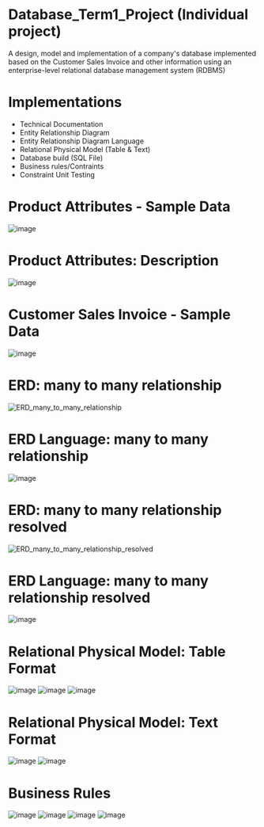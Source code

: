 # Database_Term1_Project (Individual project)
A design, model and implementation of a company's database implemented based on the Customer Sales Invoice and other information using an enterprise-level relational
database management system (RDBMS)


# Implementations
- Technical Documentation
- Entity Relationship Diagram
- Entity Relationship Diagram Language
- Relational Physical Model (Table & Text)
- Database build (SQL File)
- Business rules/Contraints
- Constraint Unit Testing

# Product Attributes - Sample Data
![image](https://user-images.githubusercontent.com/33835722/135760148-ecd6df27-026a-4834-9f6b-0196be4a6381.png)

# Product Attributes: Description
![image](https://user-images.githubusercontent.com/33835722/135760186-cd610645-7765-44b9-8ed3-0fd80614800a.png)

# Customer Sales Invoice - Sample Data
![image](https://user-images.githubusercontent.com/33835722/135760205-11c065a0-0b8f-4061-9e53-6675171be9e5.png)

# ERD: many to many relationship 
![ERD_many_to_many_relationship](https://user-images.githubusercontent.com/33835722/135745720-2a323957-80cc-4972-b6c3-b8f58e2f5d13.png)

# ERD Language: many to many relationship
![image](https://user-images.githubusercontent.com/33835722/135760228-45f88ab2-8e53-46ae-ac4c-c98f14bc4a52.png)

# ERD: many to many relationship resolved
![ERD_many_to_many_relationship_resolved](https://user-images.githubusercontent.com/33835722/135745729-cb5caf34-9eda-4e98-aef5-0eb769682032.png)

# ERD Language: many to many relationship resolved
![image](https://user-images.githubusercontent.com/33835722/135760261-589b8697-d951-42dc-bacf-bf8c02d7248b.png)

# Relational Physical Model: Table Format
![image](https://user-images.githubusercontent.com/33835722/135760280-0c86c15f-6039-4c70-9f70-92c0da057275.png)
![image](https://user-images.githubusercontent.com/33835722/135760302-6ddf9cfa-43ac-4c5d-be91-9a456339b6ed.png)
![image](https://user-images.githubusercontent.com/33835722/135760309-7904c7d3-b74e-4df8-a2e1-fc4ed4f5bd3a.png)

# Relational Physical Model: Text Format
![image](https://user-images.githubusercontent.com/33835722/135760327-dc7a5cdb-235d-4db9-8a59-4fa64bbb0e37.png)
![image](https://user-images.githubusercontent.com/33835722/135760334-08b87cc1-e4f6-4ed9-a91a-5a2f356e0465.png)

# Business Rules
![image](https://user-images.githubusercontent.com/33835722/135760348-b73f3b17-bb24-460c-9a7c-2902cf225cff.png)
![image](https://user-images.githubusercontent.com/33835722/135760358-da2b544a-4815-4943-b060-90c636df214a.png)
![image](https://user-images.githubusercontent.com/33835722/135760366-e54ee71b-9088-47fb-bb24-a7242a602a42.png)
![image](https://user-images.githubusercontent.com/33835722/135760370-a5d9d57d-228c-40c3-88f8-7212e0021c3e.png)




